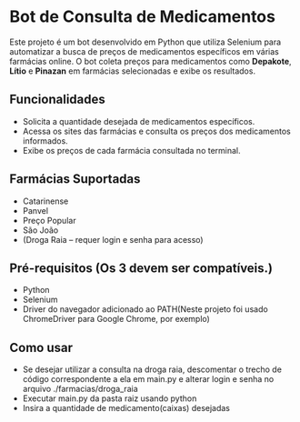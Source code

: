 # Bot de Consulta de Medicamentos

Este projeto é um bot desenvolvido em Python que utiliza Selenium para automatizar a busca de preços de medicamentos específicos em várias farmácias online. O bot coleta preços para medicamentos como **Depakote**, **Lítio** e **Pinazan** em farmácias selecionadas e exibe os resultados.

## Funcionalidades

- Solicita a quantidade desejada de medicamentos específicos.
- Acessa os sites das farmácias e consulta os preços dos medicamentos informados.
- Exibe os preços de cada farmácia consultada no terminal.

## Farmácias Suportadas

- Catarinense
- Panvel
- Preço Popular
- São João
- (Droga Raia – requer login e senha para acesso)

## Pré-requisitos (Os 3 devem ser compatíveis.)

- Python
- Selenium
- Driver do navegador adicionado ao PATH(Neste projeto foi usado ChromeDriver para Google Chrome, por exemplo)

## Como usar

- Se desejar utilizar a consulta na droga raia, descomentar o trecho de código
correspondente a ela em main.py e alterar login e senha no arquivo 
./farmacias/droga_raia
- Executar main.py da pasta raiz usando python
- Insira a quantidade de medicamento(caixas) desejadas
